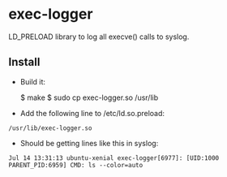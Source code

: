 # exec-logger

LD_PRELOAD library to log all execve() calls to syslog.

## Install

- Build it:

	$ make
	$ sudo cp exec-logger.so /usr/lib

- Add the following line to /etc/ld.so.preload:

```
/usr/lib/exec-logger.so
```

- Should be getting lines like this in syslog:

```
Jul 14 13:31:13 ubuntu-xenial exec-logger[6977]: [UID:1000 PARENT_PID:6959] CMD: ls --color=auto
```


